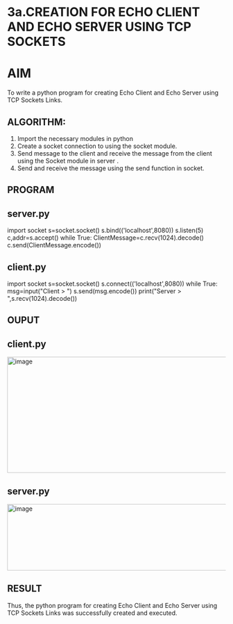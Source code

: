 # 3a.CREATION FOR ECHO CLIENT AND ECHO SERVER USING TCP SOCKETS
# AIM
To write a python program for creating Echo Client and Echo Server using TCP
Sockets Links.
## ALGORITHM:
1. Import the necessary modules in python
2. Create a socket connection to using the socket module.
3. Send message to the client and receive the message from the client using the Socket module in
 server .
4. Send and receive the message using the send function in socket.
## PROGRAM

## server.py

import socket
s=socket.socket()
s.bind(('localhost',8080))
s.listen(5)
c,addr=s.accept()
while True:
    ClientMessage=c.recv(1024).decode()
    c.send(ClientMessage.encode())

## client.py

import socket
s=socket.socket()
s.connect(('localhost',8080))
while True:
    msg=input("Client > ")
    s.send(msg.encode())
    print("Server > ",s.recv(1024).decode())


## OUPUT
## client.py
<img width="602" height="267" alt="image" src="https://github.com/user-attachments/assets/921cd3b6-97f4-4d6c-92c9-3820149725ce" />

## server.py
<img width="638" height="153" alt="image" src="https://github.com/user-attachments/assets/b5563be8-f83f-4b6e-9dd2-fe3c3a61abe1" />

## RESULT
Thus, the python program for creating Echo Client and Echo Server using TCP Sockets Links 
was successfully created and executed.
